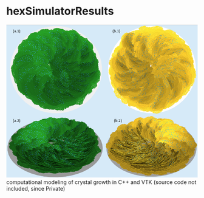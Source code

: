 # hexSimulatorResults
![result](https://github.com/aashimasingh/hexSimulatorResults/blob/master/colorcoded.PNG)
computational modeling of crystal growth in C++ and VTK
(source code not included, since Private)

